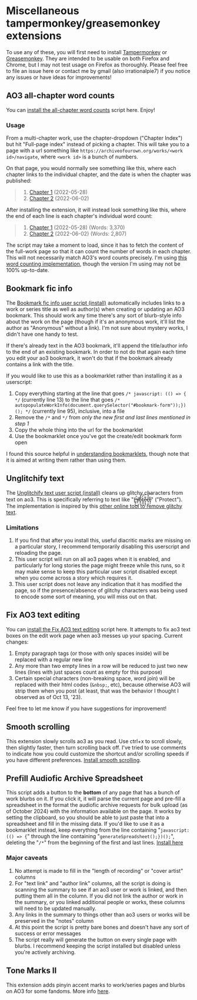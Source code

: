 # Miscellaneous tampermonkey/greasemonkey extensions

To use any of these, you will first need to install [Tampermonkey](https://www.tampermonkey.net/) or [Greasemonkey](https://www.greasespot.net/). They are intended to be usable on both Firefox and Chrome, but I may not test usage on Firefox as thoroughly. Please feel free to file an issue here or contact me by gmail (also irrationalpie7) if you notice any issues or have ideas for improvements!

## AO3 all-chapter word counts

You can [install the all-chapter word counts](https://github.com/irrationalpie7/fandom-scripts/raw/main/tampermonkey/all-word-counts.pub.user.js) script here. Enjoy!

### Usage

From a multi-chapter work, use the chapter-dropdown ("Chapter Index") but hit "Full-page index" instead of picking a chapter. This will take you to a page with a url something like `https://archiveofourown.org/works/<work id>/navigate`, where `<work id>` is a bunch of numbers.

On that page, you would normally see something like this, where each chapter links to the individual chapter, and the date is when the chapter was published:

> 1. [Chapter 1](#) (2022-05-28)
> 2. [Chapter 2](#) (2022-06-02)

After installing the extension, it will instead look something like this, where the end of each line is each chapter's individual word count:

> 1. [Chapter 1](#) (2022-05-28) (Words: 3,370)
> 2. [Chapter 2](#) (2022-06-02) (Words: 2,807)

The script may take a moment to load, since it has to fetch the content of the full-work page so that it can count the number of words in each chapter. This will not necessarily match AO3's word counts precisely. I'm using [this word counting implementation](https://github.com/byn9826/words-count), though the version I'm using may not be 100% up-to-date.

## Bookmark fic info

The [Bookmark fic info user script (install)](https://github.com/irrationalpie7/fandom-scripts/raw/main/tampermonkey/bookmark-fic-info.pub.user.js) automatically includes links to a work or series title as well as author(s) when creating or updating an AO3 bookmark. This should work any time there's any sort of blurb-style info about the work on the page (though if it's an anonymous work, it'll list the author as "Anonymous" without a link). I'm not sure about mystery works, I didn't have one handy to test.

If there's already text in the AO3 bookmark, it'll append the title/author info to the end of an existing bookmark. In order to not do that again each time you edit your ao3 bookmark, it won't do that if the bookmark already contains a link with the title.

If you would like to use this as a bookmarklet rather than installing it as a userscript:

1. Copy everything starting at the line that goes `/* javascript: (() => { */` (currently line 13) to the line that goes `/* autopopulateWorkInfo(document.querySelector("#bookmark-form"));})(); */` (currently line 95), inclusive, into a file
2. Remove the `/*` and `*/` from _only the new first and last lines mentioned in step 1_
3. Copy the whole thing into the url for the bookmarklet
4. Use the bookmarklet once you've got the create/edit bookmark form open

I found this source helpful in [understanding bookmarklets](https://www.freecodecamp.org/news/what-are-bookmarklets/), though note that it is aimed at writing them rather than using them.

## Unglitchify text

The [Unglitchify text user script (install)](https://github.com/irrationalpie7/fandom-scripts/raw/main/tampermonkey/unglitchify.pub.user.js) cleans up glitchy characters from text on ao3. This is specifically referring to text like "P̶̳̘̗̚͜r̸̬̤͝o̷̱̖̰̐̽̀t̴͍̲̦̞̀́͝e̷̹̥̭̦͌c̶̘̣̲͂̒̐͝ͅt̶̥͎̅" ("Protect"). The implementation is inspired by this [other online tool to remove glitchy text](https://cable.ayra.ch/zalgo/).

### Limitations

1. If you find that after you install this, useful diacritic marks are missing on a particular story, I recommend temporarily disabling this userscript and reloading the page.
2. This user script will run on all ao3 pages when it is enabled, and particularly for long stories the page might freeze while this runs, so it may make sense to keep this particular user script disabled except when you come across a story which requires it.
3. This user script does not leave any indication that it has modified the page, so if the presence/absence of glitchy characters was being used to encode some sort of meaning, you will miss out on that.

## Fix AO3 text editing

You can [install the Fix AO3 text editing](https://github.com/irrationalpie7/fandom-scripts/raw/main/tampermonkey/fix-ao3-text-editing.pub.user.js) script here. It attempts to fix ao3 text boxes on the edit work page when ao3 messes up your spacing. Current changes:

1. Empty paragraph tags (or those with only spaces inside) will be replaced with a regular new line
2. Any more than two empty lines in a row will be reduced to just two new lines (lines with just spaces count as empty for this purpose)
3. Certain special characters (non-breaking space, word join) will be replaced with their html codes (`&nbsp;`, etc), because otherwise AO3 will strip them when you post (at least, that was the behavior I thought I observed as of Oct 13, '23).

Feel free to let me know if you have suggestions for improvement!

## Smooth scrolling

This extension slowly scrolls ao3 as you read. Use ctrl+x to scroll slowly, then slightly faster, then turn scrolling back off. I've tried to use comments to indicate how you could customize the shortcut and/or scrolling speeds if you have different preferences. [Install smooth scrolling](https://github.com/irrationalpie7/fandom-scripts/raw/main/tampermonkey/smooth-scrolling.pub.user.js).

## Prefill Audiofic Archive Spreadsheet

This script adds a button to the **bottom** of any page that has a bunch of work blurbs on it. If you click it, it will parse the current page and pre-fill a spreadsheet in the format the audiofic archive requests for bulk upload (as of October 2024) with the information available on the page. It works by setting the clipboard, so you should be able to just paste that into a spreadsheet and fill in the missing data. If you'd like to use it as a bookmarklet instead, keep everything from the line containing "`javascript: (() => {`" through the line containing "`generateSpreadsheet();})();`", deleting the "`/*`" from the beginning of the first and last lines. [Install here](https://github.com/irrationalpie7/fandom-scripts/raw/refs/heads/main/tampermonkey/prefill-audiofic-sheet.pub.user.js)

### Major caveats

1. No attempt is made to fill in the "length of recording" or "cover artist" columns
2. For "text link" and "author link" columns, all the script is doing is scanning the summary to see if an ao3 user or work is linked, and then putting them all in the column. If you did not link the author or work in the summary, or you linked additional people or works, these columns will need to be updated manually.
3. Any links in the summary to things other than ao3 users or works will be preserved in the "notes" column
4. At this point the script is pretty bare bones and doesn't have any sort of success or error messages
5. The script really will generate the button on every single page with blurbs. I recommend keeping the script installed but disabled unless you're actively archiving.

## Tone Marks II

This extension adds pinyin accent marks to work/series pages and blurbs on AO3 for some fandoms. More info [here](https://github.com/irrationalpie7/AO3-Tone-Marks).
